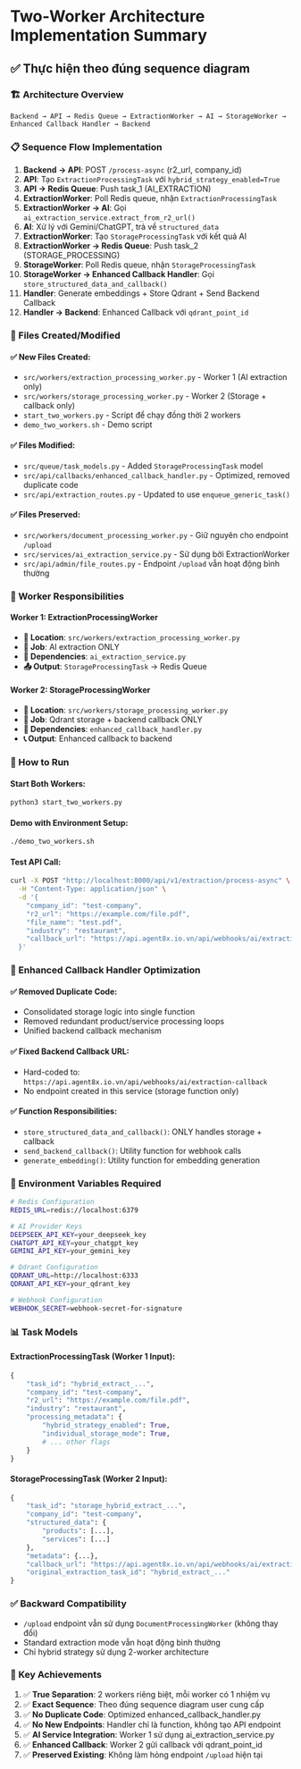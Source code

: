 # Two-Worker Architecture Implementation Summary

## ✅ Thực hiện theo đúng sequence diagram

### 🏗️ Architecture Overview

```
Backend → API → Redis Queue → ExtractionWorker → AI → StorageWorker → Enhanced Callback Handler → Backend
```

### 📋 Sequence Flow Implementation

1. **Backend → API**: POST `/process-async` (r2_url, company_id)
2. **API**: Tạo `ExtractionProcessingTask` với `hybrid_strategy_enabled=True`
3. **API → Redis Queue**: Push task_1 (AI_EXTRACTION)
4. **ExtractionWorker**: Poll Redis queue, nhận `ExtractionProcessingTask`
5. **ExtractionWorker → AI**: Gọi `ai_extraction_service.extract_from_r2_url()`
6. **AI**: Xử lý với Gemini/ChatGPT, trả về `structured_data`
7. **ExtractionWorker**: Tạo `StorageProcessingTask` với kết quả AI
8. **ExtractionWorker → Redis Queue**: Push task_2 (STORAGE_PROCESSING)
9. **StorageWorker**: Poll Redis queue, nhận `StorageProcessingTask`
10. **StorageWorker → Enhanced Callback Handler**: Gọi `store_structured_data_and_callback()`
11. **Handler**: Generate embeddings + Store Qdrant + Send Backend Callback
12. **Handler → Backend**: Enhanced Callback với `qdrant_point_id`

### 📁 Files Created/Modified

#### ✅ New Files Created:
- `src/workers/extraction_processing_worker.py` - Worker 1 (AI extraction only)
- `src/workers/storage_processing_worker.py` - Worker 2 (Storage + callback only)
- `start_two_workers.py` - Script để chạy đồng thời 2 workers
- `demo_two_workers.sh` - Demo script

#### ✅ Files Modified:
- `src/queue/task_models.py` - Added `StorageProcessingTask` model
- `src/api/callbacks/enhanced_callback_handler.py` - Optimized, removed duplicate code
- `src/api/extraction_routes.py` - Updated to use `enqueue_generic_task()`

#### ✅ Files Preserved:
- `src/workers/document_processing_worker.py` - Giữ nguyên cho endpoint `/upload`
- `src/services/ai_extraction_service.py` - Sử dụng bởi ExtractionWorker
- `src/api/admin/file_routes.py` - Endpoint `/upload` vẫn hoạt động bình thường

### 🎯 Worker Responsibilities

#### Worker 1: ExtractionProcessingWorker
- **📍 Location**: `src/workers/extraction_processing_worker.py`
- **🎯 Job**: AI extraction ONLY
- **🔧 Dependencies**: `ai_extraction_service.py`
- **📤 Output**: `StorageProcessingTask` → Redis Queue

#### Worker 2: StorageProcessingWorker  
- **📍 Location**: `src/workers/storage_processing_worker.py`
- **🎯 Job**: Qdrant storage + backend callback ONLY
- **🔧 Dependencies**: `enhanced_callback_handler.py`
- **📞 Output**: Enhanced callback to backend

### 🚀 How to Run

#### Start Both Workers:
```bash
python3 start_two_workers.py
```

#### Demo with Environment Setup:
```bash
./demo_two_workers.sh
```

#### Test API Call:
```bash
curl -X POST "http://localhost:8000/api/v1/extraction/process-async" \
  -H "Content-Type: application/json" \
  -d '{
    "company_id": "test-company",
    "r2_url": "https://example.com/file.pdf",
    "file_name": "test.pdf",
    "industry": "restaurant",
    "callback_url": "https://api.agent8x.io.vn/api/webhooks/ai/extraction-callback"
  }'
```

### 🎯 Enhanced Callback Handler Optimization

#### ✅ Removed Duplicate Code:
- Consolidated storage logic into single function
- Removed redundant product/service processing loops
- Unified backend callback mechanism

#### ✅ Fixed Backend Callback URL:
- Hard-coded to: `https://api.agent8x.io.vn/api/webhooks/ai/extraction-callback`
- No endpoint created in this service (storage function only)

#### ✅ Function Responsibilities:
- `store_structured_data_and_callback()`: ONLY handles storage + callback
- `send_backend_callback()`: Utility function for webhook calls
- `generate_embedding()`: Utility function for embedding generation

### 🔧 Environment Variables Required

```bash
# Redis Configuration
REDIS_URL=redis://localhost:6379

# AI Provider Keys
DEEPSEEK_API_KEY=your_deepseek_key
CHATGPT_API_KEY=your_chatgpt_key
GEMINI_API_KEY=your_gemini_key

# Qdrant Configuration  
QDRANT_URL=http://localhost:6333
QDRANT_API_KEY=your_qdrant_key

# Webhook Configuration
WEBHOOK_SECRET=webhook-secret-for-signature
```

### 📊 Task Models

#### ExtractionProcessingTask (Worker 1 Input):
```python
{
    "task_id": "hybrid_extract_...",
    "company_id": "test-company", 
    "r2_url": "https://example.com/file.pdf",
    "industry": "restaurant",
    "processing_metadata": {
        "hybrid_strategy_enabled": True,
        "individual_storage_mode": True,
        # ... other flags
    }
}
```

#### StorageProcessingTask (Worker 2 Input):
```python
{
    "task_id": "storage_hybrid_extract_...",
    "company_id": "test-company",
    "structured_data": {
        "products": [...],
        "services": [...]
    },
    "metadata": {...},
    "callback_url": "https://api.agent8x.io.vn/api/webhooks/ai/extraction-callback",
    "original_extraction_task_id": "hybrid_extract_..."
}
```

### ✅ Backward Compatibility

- `/upload` endpoint vẫn sử dụng `DocumentProcessingWorker` (không thay đổi)
- Standard extraction mode vẫn hoạt động bình thường
- Chỉ hybrid strategy sử dụng 2-worker architecture

### 🎯 Key Achievements

1. ✅ **True Separation**: 2 workers riêng biệt, mỗi worker có 1 nhiệm vụ
2. ✅ **Exact Sequence**: Theo đúng sequence diagram user cung cấp
3. ✅ **No Duplicate Code**: Optimized enhanced_callback_handler.py
4. ✅ **No New Endpoints**: Handler chỉ là function, không tạo API endpoint
5. ✅ **AI Service Integration**: Worker 1 sử dụng ai_extraction_service.py
6. ✅ **Enhanced Callback**: Worker 2 gửi callback với qdrant_point_id
7. ✅ **Preserved Existing**: Không làm hỏng endpoint `/upload` hiện tại
